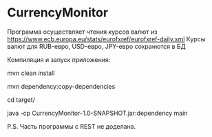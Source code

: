 # CurrencyMonitor

Программа осуществляет чтения курсов валют из https://www.ecb.europa.eu/stats/eurofxref/eurofxref-daily.xml
Курсы валют для RUB-евро, USD-евро, JPY-евро сохранются в БД

Компиляция и запуск приложения:

mvn clean install

mvn dependency:copy-dependencies

cd target/

java -cp CurrencyMonitor-1.0-SNAPSHOT.jar:dependency main

P.S. Часть программы с REST не доделана.
